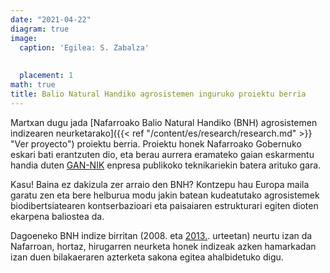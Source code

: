 ```yaml
---
date: "2021-04-22"
diagram: true
image:
  caption: 'Egilea: S. Zabalza'
  
  
  placement: 1
math: true
title: Balio Natural Handiko agrosistemen inguruko proiektu berria 
---
```


Martxan dugu jada [Nafarroako Balio Natural Handiko (BNH) agrosistemen indizearen neurketarako]({{< ref "/content/es/research/research.md" >}} "Ver proyecto") proiektu berria. Proiektu honek Nafarroako Gobernuko eskari bati erantzuten dio, eta berau aurrera eramateko gaian eskarmentu handia duten [GAN-NIK](https://gan-nik.es/) enpresa publikoko teknikariekin batera arituko gara.

Kasu! Baina ez dakizula zer arraio den BNH? Kontzepu hau Europa maila garatu zen eta bere helburua modu jakin batean kudeatutako agrosistemek biodibertsiatearen kontserbazioari eta paisaiaren estrukturari egiten dioten ekarpena baliostea da. 

Dagoeneko BNH indize birritan (2008. eta [2013.](https://www.navarra.es/NR/rdonlyres/86815038-FE6D-404A-9A29-3C27FCCBF013/371833/SistemasdeAltoValorNaturalenNavarra2013.pdf). urteetan) neurtu izan da Nafarroan, hortaz, hirugarren neurketa honek indizeak azken hamarkadan izan duen bilakaeraren azterketa sakona egitea ahalbidetuko digu.
